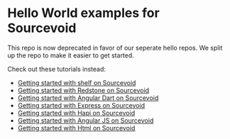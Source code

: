 # Hello World examples for Sourcevoid

This repo is now deprecated in favor of our seperate hello repos. We split up the repo to make it easier to get started. 

Check out these tutorials instead:
- [Getting started with shelf on Sourcevoid](https://github.com/Sourcevoid/hello-shelf)
- [Getting started with Redstone on Sourcevoid](https://github.com/Sourcevoid/hello-redstone)
- [Getting started with Angular Dart on Sourcevoid](https://github.com/Sourcevoid/hello-angular-dart)
- [Getting started with Express on Sourcevoid](https://github.com/Sourcevoid/hello-express)
- [Getting started with Hapi on Sourcevoid](https://github.com/Sourcevoid/hello-hapi)
- [Getting started with Angular JS on Sourcevoid](https://github.com/Sourcevoid/hello-angular-js)
- [Getting started with Html on Sourcevoid](https://github.com/Sourcevoid/hello-html)


